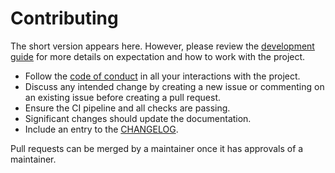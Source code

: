 # Contributing

The short version appears here. However, please review the [development guide][dev-guide] for
more details on expectation and how to work with the project.

* Follow the [code of conduct][code-of-conduct] in all your interactions with the project.
* Discuss any intended change by creating a new issue or commenting on an existing issue before
    creating a pull request.
* Ensure the CI pipeline and all checks are passing.
* Significant changes should update the documentation.
* Include an entry to the [CHANGELOG][changelog].

Pull requests can be merged by a maintainer once it has approvals of a maintainer.

[dev-guide]: https://plannigan.github.io/hyper-bump-it/latest/development-guide/
[code-of-conduct]: CODE_OF_CONDUCT.md
[changelog]: CHANGELOG.md